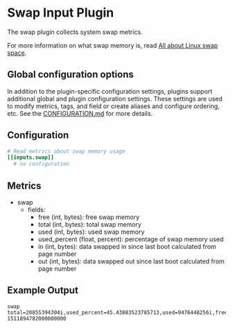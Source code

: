 # Swap Input Plugin

The swap plugin collects system swap metrics.

For more information on what swap memory is, read [All about Linux swap
space](https://www.linux.com/news/all-about-linux-swap-space).

## Global configuration options <!-- @/docs/includes/plugin_config.md -->

In addition to the plugin-specific configuration settings, plugins support
additional global and plugin configuration settings. These settings are used to
modify metrics, tags, and field or create aliases and configure ordering, etc.
See the [CONFIGURATION.md][CONFIGURATION.md] for more details.

[CONFIGURATION.md]: ../../../docs/CONFIGURATION.md

## Configuration

```toml @sample.conf
# Read metrics about swap memory usage
[[inputs.swap]]
  # no configuration
```

## Metrics

- swap
  - fields:
    - free (int, bytes): free swap memory
    - total (int, bytes): total swap memory
    - used (int, bytes): used swap memory
    - used_percent (float, percent): percentage of swap memory used
    - in (int, bytes): data swapped in since last boot calculated from page number
    - out (int, bytes): data swapped out since last boot calculated from page number

## Example Output

```shell
swap total=20855394304i,used_percent=45.43883523785713,used=9476448256i,free=1715331072i 1511894782000000000
```
